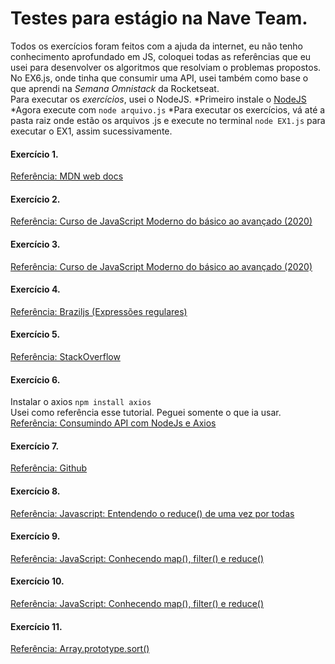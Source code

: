 # Testes para estágio na Nave Team.

Todos os exercícios foram feitos com a ajuda da internet, eu não tenho conhecimento aprofundado em JS, coloquei todas as referências que eu usei para desenvolver os algoritmos que resolviam o problemas propostos. No EX6.js, onde tinha que consumir uma API, usei também como base o que aprendi na *Semana Omnistack* da Rocketseat.  
Para executar os *exercícios*, usei o NodeJS.
*Primeiro instale o [NodeJS](https://nodejs.org/en/)
*Agora execute com `node arquivo.js`
*Para executar os exercícios, vá até a pasta raiz onde estão os arquivos .js e execute no terminal `node EX1.js` para executar o EX1, assim sucessivamente.

#### Exercício 1. 
[Referência: MDN web docs](https://developer.mozilla.org/pt-BR/docs/Web/JavaScript/Reference/Global_Objects/String/length)

#### Exercício 2. 
[Referência: Curso de JavaScript Moderno do básico ao avançado (2020)](https://www.udemy.com/course/curso-de-javascript-moderno-do-basico-ao-avancado/)

#### Exercício 3. 
[Referência: Curso de JavaScript Moderno do básico ao avançado (2020)](https://www.udemy.com/course/curso-de-javascript-moderno-do-basico-ao-avancado/)

#### Exercício 4. 
[Referência: Braziljs (Expressões regulares)](http://braziljs.github.io/eloquente-javascript/chapters/expressoes-regulares/)

#### Exercício 5.
[Referência: StackOverflow](https://stackoverflow.com/questions/16576983/replace-multiple-characters-in-one-replace-call)  

#### Exercício 6.  
Instalar o axios `npm install axios`  
Usei como referência esse tutorial. Peguei somente o que ia usar.  
[Referência: Consumindo API com NodeJs e Axios](http://codeheaven.io/how-to-use-axios-as-your-http-client-pt/)  

#### Exercício 7.
[Referência: Github](https://gist.github.com/whoisryosuke/5b0d54926c997a6620945d780958ea74)  

#### Exercício 8.
[Referência: Javascript: Entendendo o reduce() de uma vez por todas](https://medium.com/@raullesteves/javascript-entendendo-o-reduce-de-uma-vez-por-todas-c4cbaa16e380)  

#### Exercício 9.
[Referência: JavaScript: Conhecendo map(), filter() e reduce()](https://medium.com/@programadriano/javascript-conhecendo-map-filter-e-reduce-ce072d8f0ec5)   

#### Exercício 10.
[Referência: JavaScript: Conhecendo map(), filter() e reduce()](https://medium.com/@programadriano/javascript-conhecendo-map-filter-e-reduce-ce072d8f0ec5)  

#### Exercício 11.
[Referência: Array.prototype.sort()](https://developer.mozilla.org/en-US/docs/Web/JavaScript/Reference/Global_Objects/Array/sort)  







